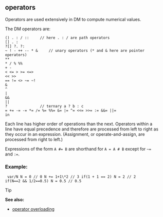 ## operators


Operators are used extensively in DM to compute numerical
values. 

The DM operators are:
``` dmcode
() . : / ::     // here . : / are path operators
[] . :
?[] ?. ?:
~ ! - ++ -- * &     // unary operators (* and & here are pointer operators)
**
* / % %%
+ -
< <= > >= <=>
<< >>
== != <> ~= ~!
&
^
|
&&
||
?               // ternary a ? b : c
= += -= -= *= /= %= %%= &= |= ^= <<= >>= := &&= ||=
in
```


Each line has higher order of operations than the next.
Operators within a line have equal precedence and therefore are
processed from left to right as they occur in an expression.
(Assignment, or operate-and-assign, are processed from right to left.)


Expressions of the form `A #= B` are shorthand for `A = A # B`
except for `~=` and `:=`.
### Example:

```
 var/N N = 0 // 0 N += 1+1\*2 // 3 if(1 + 1 == 2) N = 2 // 2
if(N==2 && 1/2==0.5) N = 0.5 // 0.5 
```


> [!TIP] 
> **See also:**
> +   [operator overloading](/ref/operator/overload.md) 